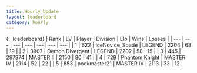 ```yaml
---
title: Hourly Update
layout: leaderboard
category: hourly
---
```


{: .leaderboard}
| Rank | LV | Player | Division | Elo | Wins | Losses |
| --- | --- | --- | --- | --- | --- | --- |
| <span data-change="0">1</span> | 622 | <span title="ID: 597289">IceNovice_Spade</span> | LEGEND | <span data-change="0">2204</span> | <span data-change="0">68</span> | <span data-change="0">19</span> |
| <span data-change="0">2</span> | 3907 | <span title="ID: 370081">Demon Divergent</span> | LEGEND | <span data-change="0">2202</span> | <span data-change="0">58</span> | <span data-change="0">15</span> |
| <span data-change="0">3</span> | 445 | <span title="ID: 544038">297974</span> | MASTER II | <span data-change="18">2150</span> | <span data-change="2">80</span> | <span data-change="0">41</span> |
| <span data-change="0">4</span> | 729 | <span title="ID: 742939">Phantom Knight</span> | MASTER IV | <span data-change="0">2114</span> | <span data-change="0">52</span> | <span data-change="0">22</span> |
| <span data-change="0">5</span> | 853 | <span title="ID: 652474">pookmaster21</span> | MASTER IV | <span data-change="0">2113</span> | <span data-change="0">33</span> | <span data-change="0">12</span> |